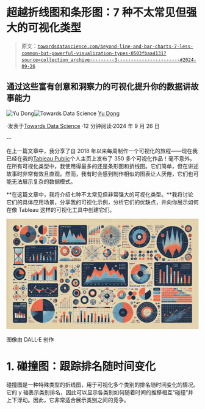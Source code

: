 # 超越折线图和条形图：7 种不太常见但强大的可视化类型

> 原文：[`towardsdatascience.com/beyond-line-and-bar-charts-7-less-common-but-powerful-visualization-types-0503fbaa4131?source=collection_archive---------3-----------------------#2024-09-26`](https://towardsdatascience.com/beyond-line-and-bar-charts-7-less-common-but-powerful-visualization-types-0503fbaa4131?source=collection_archive---------3-----------------------#2024-09-26)

## 通过这些富有创意和洞察力的可视化提升你的数据讲故事能力

[](https://ydong029.medium.com/?source=post_page---byline--0503fbaa4131--------------------------------)![Yu Dong](https://ydong029.medium.com/?source=post_page---byline--0503fbaa4131--------------------------------)[](https://towardsdatascience.com/?source=post_page---byline--0503fbaa4131--------------------------------)![Towards Data Science](https://towardsdatascience.com/?source=post_page---byline--0503fbaa4131--------------------------------) [Yu Dong](https://ydong029.medium.com/?source=post_page---byline--0503fbaa4131--------------------------------)

·发表于[Towards Data Science](https://towardsdatascience.com/?source=post_page---byline--0503fbaa4131--------------------------------) ·12 分钟阅读·2024 年 9 月 26 日

--

在上一篇文章中，我分享了自 2018 年以来每周制作一个可视化的旅程——现在我已经在我的[Tableau Public](https://public.tableau.com/app/profile/yu.dong/vizzes#!/)个人主页上发布了 350 多个可视化作品！毫不意外，在所有可视化类型中，我使用得最多的还是条形图和折线图。它们简单，但在讲述故事时非常有效且直观。然而，我有时会感到制作相似的图表让人厌倦，它们也可能无法展示复杂的数据模式。

**在这篇文章中，我将介绍七种不太常见但非常强大的可视化类型。**我将讨论它们的具体应用场景，分享我的可视化示例，分析它们的优缺点，并向你展示如何在像 Tableau 这样的可视化工具中创建它们。

![](img/91ebb96c75c985deaa2c21e9ae83c484.png)

图像由 DALL·E 创作

# 1. 碰撞图：跟踪排名随时间变化

碰撞图是一种特殊类型的折线图，用于可视化多个类别的排名随时间变化的情况。它的 y 轴表示类别排名，因此可以显示各类别如何随着时间的推移相互“碰撞”并上下浮动。因此，它非常适合展示类别之间的竞争。
